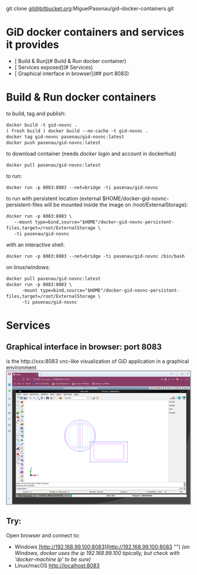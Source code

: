 
git clone git@bitbucket.org:MiguelPasenau/gid-docker-containers.git

# GiD docker containers and services it provides

* [ Build & Run](# Build & Run docker container)
* [ Services exposed](# Services)
 * [ Graphical interface in browser](## port 8083)

# Build & Run docker containers

to build, tag and publish:

    docker build -t gid-novnc .
    ( fresh build ) docker build --no-cache -t gid-novnc .
    docker tag gid-novnc pasenau/gid-novnc:latest
    docker push pasenau/gid-novnc:latest

to download container (needs *docker login* and account in dockerhub)

    docker pull pasenau/gid-novnc:latest

to run:

    docker run -p 8083:8083 --net=bridge -ti pasenau/gid-novnc 

to run with persistent location (external $HOME/docker-gid-novnc-persistent-files will be mounted inside the image on /root/ExternalStorage):

    docker run -p 8083:8083 \
       --mount type=bind,source="$HOME"/docker-gid-novnc-persistent-files,target=/root/ExternalStorage \
       -ti pasenau/gid-novnc 
    
with an interactive shell:

    docker run -p 8083:8083 --net=bridge -ti pasenau/gid-novnc /bin/bash
    
on linux/windows:

    docker pull pasenau/gid-novnc:latest
    docker run -p 8083:8083 \
          -mount type=bind,source="$HOME"/docker-gid-novnc-persistent-files,target=/root/ExternalStorage \
          -ti pasenau/gid-novnc 

# Services

## Graphical interface in browser: port 8083
is the http://xxx:8083 vnc-like visualization of GiD application in a graphical environment
![gid-novnc on port 8083](images/gid-novnc-8083-480p.png "full GiD on a VNC http page")

## Try:
Open browser and connect to:
- Windows [http://192.168.99.100:8083](http://192.168.99.100:8083 "") *(on Windows, docker uses the ip 192.168.99.100 tipically, but check with 'docker-machine ip' to be sure)*
- Linux/macOS [http://localhost:8083](http://localhost:8083 "")
